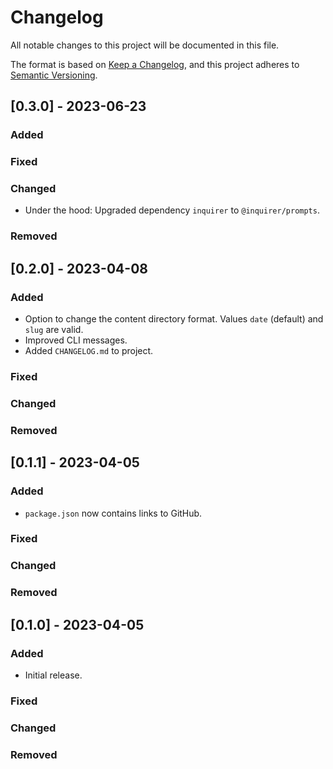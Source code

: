 # Changelog

All notable changes to this project will be documented in this file.

The format is based on [Keep a Changelog](https://keepachangelog.com/en/1.0.0/),
and this project adheres to [Semantic Versioning](https://semver.org/spec/v2.0.0.html).

## [0.3.0] - 2023-06-23

### Added

### Fixed

### Changed

- Under the hood: Upgraded dependency `inquirer` to `@inquirer/prompts`.

### Removed

## [0.2.0] - 2023-04-08

### Added

- Option to change the content directory format. Values `date` (default) and `slug` are valid.
- Improved CLI messages.
- Added `CHANGELOG.md` to project.

### Fixed

### Changed

### Removed

## [0.1.1] - 2023-04-05

### Added

- `package.json` now contains links to GitHub.

### Fixed

### Changed

### Removed

## [0.1.0] - 2023-04-05

### Added

- Initial release.

### Fixed

### Changed

### Removed